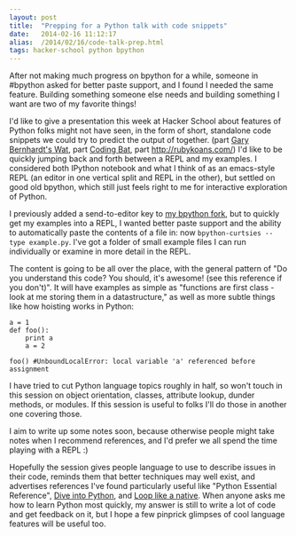 ```yaml
---
layout: post
title:  "Prepping for a Python talk with code snippets"
date:   2014-02-16 11:12:17
alias:  /2014/02/16/code-talk-prep.html
tags: hacker-school python bpython
---
```


After not making much progress on bpython for a while, someone in #bpython
asked for better paste support, and I found I needed the same feature.
Building something someone else needs and building something I want are two
of my favorite things!

I'd like to give a presentation this week at Hacker School about features of
Python folks might not have seen, in the form of short, standalone code
snippets we could try to predict the output of together. (part [Gary Bernhardt's
Wat](https://www.destroyallsoftware.com/talks/wat), part [Coding
Bat](http://codingbat.com/), part
http://rubykoans.com/) I'd like to be quickly jumping back and forth between a
REPL and my examples. I considered both IPython notebook and what I think of as an emacs-style
REPL (an editor in one vertical split and REPL in the other), but settled on
good old bpython, which still just feels right to me for interactive exploration
of Python.

I previously added a send-to-editor key to [my bpython fork](https://github.com/thomasballinger/bpython/tree/curtsies), but to 
quickly get my examples into a REPL, I wanted better paste support and the
ability to automatically paste the contents of a file in: now
`bpython-curtsies --type example.py`. I've
got a folder of small example files I can run individually or examine in more
detail in the REPL.

The content is going to be all over the place, with the general pattern of
"Do you understand this code? You should, it's awesome! (see this reference if
you don't)". It will have examples as simple as "functions are first class - look at me storing
them in a datastructure," as well as more subtle things like how hoisting works in Python:

    a = 1
    def foo():
        print a
        a = 2

    foo() #UnboundLocalError: local variable 'a' referenced before assignment

I have tried to cut Python language topics roughly in half, so won't touch in
this session on object orientation, classes, attribute lookup, dunder methods,
or modules. If this session is useful to folks I'll do those in another
one covering those.

I aim to write up some notes soon, because otherwise people might take
notes when I recommend references, and I'd prefer we all spend the time playing
with a REPL :)

Hopefully the session gives people language to use to describe issues in
their code, reminds them that better techniques may well exist, and advertises
references I've found particularly useful like "Python Essential Reference",
[Dive into Python](http://www.diveintopython.net/), and
[Loop like a native](http://nedbatchelder.com/text/iter.html). When anyone asks
me how to learn Python most quickly, my answer is still to write a lot of code
and get feedback on it, but I hope a few pinprick glimpses of cool
language features will be useful too.
